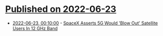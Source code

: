 # [Published on 2022-06-23](index.md)

* [2022-06-23, 00:10:00](https://tech.slashdot.org/story/22/06/22/2057213/spacex-asserts-5g-would-blow-out-satellite-users-in-12-ghz-band?utm_source=rss1.0mainlinkanon&utm_medium=feed) - [SpaceX Asserts 5G Would 'Blow Out' Satellite Users In 12 GHz Band](https://tech.slashdot.org/story/22/06/22/2057213/spacex-asserts-5g-would-blow-out-satellite-users-in-12-ghz-band?utm_source=rss1.0mainlinkanon&utm_medium=feed)
